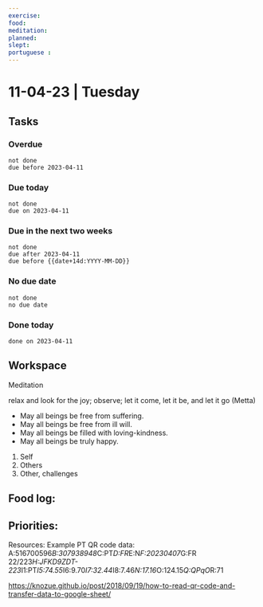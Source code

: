 ```yaml
---
exercise: 
food:
meditation:
planned:
slept:
portuguese :
---
```


# 11-04-23 | Tuesday

## Tasks
### Overdue
```tasks
not done
due before 2023-04-11
```

### Due today
```tasks
not done
due on 2023-04-11
```

### Due in the next two weeks
```tasks
not done
due after 2023-04-11
due before {{date+14d:YYYY-MM-DD}}
```

### No due date
```tasks
not done
no due date
```

### Done today
```tasks
done on 2023-04-11
```

## Workspace

Meditation 

relax and look for the joy; observe; let it come, let it be, and let it go
(Metta)
-   May all beings be free from suffering.
-   May all beings be free from ill will.
-   May all beings be filled with loving-kindness.
-   May all beings be truly happy.

1. Self
2. Others
3. Other, challenges

Food log:
- 

Priorities:
- 

Resources:
Example PT QR code data:
A:516700596*B:307938948*C:PT*D:FR*E:N*F:20230407*G:FR 22/223*H:JFKD9ZDT-223*I1:PT*I5:74.55*I6:9.70*I7:32.44*I8:7.46*N:17.16*O:124.15*Q:QPqO*R:71


https://knozue.github.io/post/2018/09/19/how-to-read-qr-code-and-transfer-data-to-google-sheet/